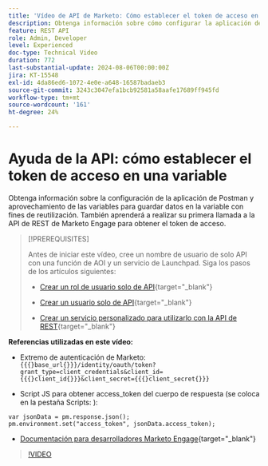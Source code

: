 ```yaml
---
title: 'Vídeo de API de Marketo: Cómo establecer el token de acceso en una variable'
description: Obtenga información sobre cómo configurar la aplicación de Postman y cómo aprovechar las variables para guardar datos en la variable con fines de reutilización.
feature: REST API
role: Admin, Developer
level: Experienced
doc-type: Technical Video
duration: 772
last-substantial-update: 2024-08-06T00:00:00Z
jira: KT-15548
exl-id: 4da86ed6-1072-4e0e-a648-16587badaeb3
source-git-commit: 3243c3047efa1bcb92581a58aafe17689ff945fd
workflow-type: tm+mt
source-wordcount: '161'
ht-degree: 24%

---
```


# Ayuda de la API: cómo establecer el token de acceso en una variable

Obtenga información sobre la configuración de la aplicación de Postman y aprovechamiento de las variables para guardar datos en la variable con fines de reutilización. También aprenderá a realizar su primera llamada a la API de REST de Marketo Engage para obtener el token de acceso.

>[!PREREQUISITES]
>
>Antes de iniciar este vídeo, cree un nombre de usuario de solo API con una función de AOI y un servicio de Launchpad. Siga los pasos de los artículos siguientes:
>
>* [Crear un rol de usuario solo de API](https://experienceleague.adobe.com/es/docs/marketo/using/product-docs/administration/users-and-roles/create-an-api-only-user-role){target="_blank"}
>
>* [Crear un usuario solo de API](https://experienceleague.adobe.com/es/docs/marketo/using/product-docs/administration/users-and-roles/create-an-api-only-user){target="_blank"}
>
>* [Crear un servicio personalizado para utilizarlo con la API de REST](https://experienceleague.adobe.com/es/docs/marketo/using/product-docs/administration/additional-integrations/create-a-custom-service-for-use-with-rest-api){target="_blank"}

**Referencias utilizadas en este vídeo:**

* Extremo de autenticación de Marketo: `{{{}base_url{}}}/identity/oauth/token?grant_type=client_credentials&client_id={{{}client_id{}}}&client_secret={{{}client_secret{}}}`

* Script JS para obtener access_token del cuerpo de respuesta (se coloca en la pestaña Scripts: ):

```
var jsonData = pm.response.json();
pm.environment.set("access_token", jsonData.access_token);
```

* [Documentación para desarrolladores Marketo Engage](https://experienceleague.adobe.com/es/docs/marketo-developer/marketo/rest/authentication){target="_blank"}

>[!VIDEO](https://video.tv.adobe.com/v/3429275/?learn=on)

